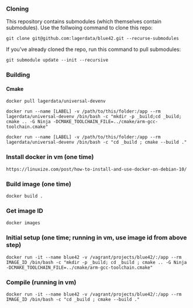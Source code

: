 ### Cloning

This repository contains submodules (which themselves contain submodules). Use the follwoing command to clone this repo:

    git clone git@github.com:lagerdata/blue42.git --recurse-submodules

If you've already cloned the repo, run this command to pull submodules:

    git submodule update --init --recursive


### Building

#### Cmake
	docker pull lagerdata/universal-devenv  
	
	docker run --name [LABEL] -v /path/to/this/folder:/app --rm lagerdata/universal-devenv /bin/bash -c "mkdir -p _build;cd _build; cmake .. -G Ninja -DCMAKE_TOOLCHAIN_FILE=../cmake/arm-gcc-toolchain.cmake"  

	docker run --name [LABEL] -v /path/to/this/folder:/app --rm lagerdata/universal-devenv /bin/bash -c "cd _build ; cmake --build ."



### Install docker in vm (one time)
    https://linuxize.com/post/how-to-install-and-use-docker-on-debian-10/

### Build image (one time)
    docker build .

### Get image ID
    docker images

### Initial setup (one time; running in vm, use image id from above step)
    docker run -it --name blue42 -v /vagrant/projects/blue42/:/app --rm IMAGE_ID /bin/bash -c "mkdir -p _build; cd _build ; cmake .. -G Ninja -DCMAKE_TOOLCHAIN_FILE=../cmake/arm-gcc-toolchain.cmake"

### Compile (running in vm)
    docker run -it --name blue42 -v /vagrant/projects/blue42/:/app --rm IMAGE_ID /bin/bash -c "cd _build ; cmake --build ."
